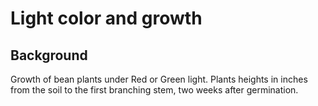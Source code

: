 # Light color and growth

## Background


Growth of bean plants under Red or Green light.
Plants heights in inches from the soil to the first branching stem, two weeks after germination.
